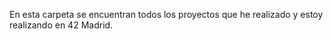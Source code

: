 En esta carpeta se encuentran todos los proyectos que he realizado y estoy realizando en 42 Madrid.
